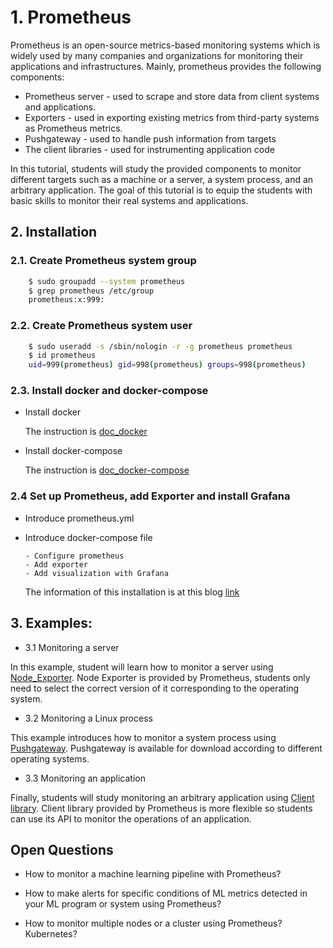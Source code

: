# 1. Prometheus
Prometheus is an open-source metrics-based monitoring systems which is widely used by many companies and organizations for monitoring their applications and infrastructures. Mainly, prometheus provides the following components:

- Prometheus server - used to scrape and store data from client systems and applications.
- Exporters - used in exporting existing metrics from third-party systems as Prometheus metrics.
- Pushgateway - used to handle push information from targets
- The client libraries - used for instrumenting application code

In this tutorial, students will study the provided components to monitor different targets such as a machine or a server, a system process, and an arbitrary application. The goal of this tutorial is to equip the students with basic skills to monitor their real systems and applications. 

## 2. Installation

### 2.1. Create Prometheus system group

```bash
    $ sudo groupadd --system prometheus
    $ grep prometheus /etc/group
    prometheus:x:999:
``` 

### 2.2. Create Prometheus system user

```bash
    $ sudo useradd -s /sbin/nologin -r -g prometheus prometheus
    $ id prometheus
    uid=999(prometheus) gid=998(prometheus) groups=998(prometheus)
```

### 2.3. Install docker and docker-compose
* Install docker
  
     The instruction is [doc_docker](https://docs.docker.com)
     
* Install docker-compose
  
     The instruction is [doc_docker-compose](https://docs.docker.com/compose/install)

### 2.4 Set up Prometheus, add Exporter and install Grafana

* Introduce prometheus.yml
* Introduce docker-compose file
  
      - Configure prometheus
      - Add exporter
      - Add visualization with Grafana
      
  The information of this installation is at this blog [link](https://dzone.com/articles/monitoring-with-prometheus)

## 3. Examples:

* 3.1 Monitoring a server

In this example, student will learn how to monitor a server using [Node_Exporter](https://version.aalto.fi/gitlab/sys4bigml/sys4bigml-2020/tree/master/tutorials/PerformanceMonitoring/Node_Exporter). Node Exporter is provided by Prometheus, students only need to select the correct version of it corresponding to the operating system.


* 3.2 Monitoring a Linux process
  
This example introduces how to monitor a system process using [Pushgateway](https://version.aalto.fi/gitlab/sys4bigml/sys4bigml-2020/tree/master/tutorials/PerformanceMonitoring/Pushgateway). Pushgateway is available for download according to different operating systems.


* 3.3 Monitoring an application

Finally, students will study monitoring an arbitrary application using [Client library](https://version.aalto.fi/gitlab/sys4bigml/sys4bigml-2020/tree/master/tutorials/PerformanceMonitoring/ClientLibrary). Client library provided by Prometheus is more flexible so students can use its API to monitor the operations of an application.

## Open Questions

* How to monitor a machine learning pipeline with Prometheus?

* How to make alerts for specific conditions of ML metrics detected in your ML program or system using Prometheus?

* How to monitor multiple nodes or a cluster using Prometheus? Kubernetes? 
      
